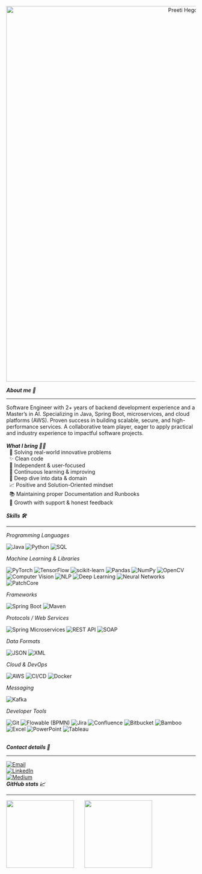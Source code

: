 <p align="center">
   <img src="assets/front_banner.gif" alt="Preeti Hegde — banner" width="1000">
</p>

<strong><i> About me 🤗  </i></strong>
<hr>
Software Engineer with 2+ years of backend development experience and a Master’s in AI. Specializing in Java, Spring Boot, microservices, and cloud platforms (AWS). Proven success in building scalable, secure, and high-performance services. A collaborative team player, eager to apply practical and industry experience to impactful software projects.
  <br><br>
     <strong><i>What I bring 🤖🎨 </i></strong> <br>
     &nbsp; 🧩 Solving real-world innovative problems <br>
     &nbsp; ✨ Clean code <br> 
     &nbsp; 👤 Independent & user-focused <br>
     &nbsp; 🧘 Continuous learning & improving <br>
     &nbsp; 🔎 Deep dive into data & domain <br>
     &nbsp; 📈 Positive and Solution-Oriented mindset <br>
     &nbsp; 📚 Maintaining proper Documentation and Runbooks <br>
     &nbsp; 🤝 Growth with support & honest feedback <br>

 <br>
 <strong> <i> Skills 🛠️</i></strong>
<hr>
<i>Programming Languages </i> 
<p>
  <img alt="Java" src="https://img.shields.io/badge/Java-f89820?style=flat&logo=openjdk&logoColor=white">
  <img alt="Python" src="https://img.shields.io/badge/Python-3776AB?style=flat&logo=python&logoColor=white">
  <img alt="SQL" src="https://img.shields.io/badge/SQL-4479A1?style=flat&logo=postgresql&logoColor=white">
</p>

<i> Machine Learning & Libraries</i>  
<p>
  <img alt="PyTorch" src="https://img.shields.io/badge/PyTorch-EE4C2C?style=flat&logo=pytorch&logoColor=white">
  <img alt="TensorFlow" src="https://img.shields.io/badge/TensorFlow-FF6F00?style=flat&logo=tensorflow&logoColor=white">
  <img alt="scikit-learn" src="https://img.shields.io/badge/scikit--learn-F89939?style=flat&logo=scikitlearn&logoColor=white">
  <img alt="Pandas" src="https://img.shields.io/badge/Pandas-150458?style=flat&logo=pandas&logoColor=white">
  <img alt="NumPy" src="https://img.shields.io/badge/NumPy-4D77CF?style=flat&logo=numpy&logoColor=white">
  <img alt="OpenCV" src="https://img.shields.io/badge/OpenCV-5C3EE8?style=flat&logo=opencv&logoColor=white">
  <img alt="Computer Vision"   src="https://img.shields.io/badge/-Computer%20Vision-a855f7?style=flat&logoColor=white">
  <img alt="NLP"               src="https://img.shields.io/badge/-NLP-60a5fa?style=flat&logoColor=white">
  <img alt="Deep Learning"     src="https://img.shields.io/badge/-Deep%20Learning-ec4899?style=flat&logoColor=white">
  <img alt="Neural Networks"   src="https://img.shields.io/badge/-Neural%20Networks-34d399?style=flat&logoColor=white">
  <img alt="PatchCore" src="https://img.shields.io/badge/PatchCore-7E57C2?style=flat&logoColor=white">
</p>

 <i>Frameworks </i>  
<p>
  <img alt="Spring Boot" src="https://img.shields.io/badge/Spring%20Boot-6DB33F?style=flat&logo=springboot&logoColor=white">
  <img alt="Maven" src="https://img.shields.io/badge/Maven-C71A36?style=flat&logo=apachemaven&logoColor=white">
</p>

<i>Protocols / Web Services </i> 
<p>
  <img alt="Spring Microservices" src="https://img.shields.io/badge/Spring%20Microservices-6DB33F?style=flat&logo=spring&logoColor=white">
  <img alt="REST API" src="https://img.shields.io/badge/REST%20API-85EA2D?style=flat&logo=swagger&logoColor=2C3E50">
  <img alt="SOAP" src="https://img.shields.io/badge/SOAP-00457C?style=flat&logo=soapui&logoColor=white">
</p>

<i> Data Formats </i>
<p>
  <img alt="JSON" src="https://img.shields.io/badge/JSON-000000?style=flat&logo=json&logoColor=white">
  <img alt="XML" src="https://img.shields.io/badge/XML-00559C?style=flat&logoColor=white">
</p>

<i> Cloud & DevOps </i>  
<p>
  <img alt="AWS" src="https://img.shields.io/badge/AWS-232F3E?style=flat&logo=amazonaws&logoColor=FF9900">
  <img alt="CI/CD" src="https://img.shields.io/badge/CI%2FCD-2088FF?style=flat&logo=githubactions&logoColor=white">
  <img alt="Docker" src="https://img.shields.io/badge/Docker-2496ED?style=flat&logo=docker&logoColor=white">
</p>

<i> Messaging </i> 
<p>
  <img alt="Kafka" src="https://img.shields.io/badge/Kafka-231F20?style=flat&logo=apachekafka&logoColor=white">
</p>

<i> Developer Tools </i>  
<p>
  <img alt="Git" src="https://img.shields.io/badge/Git-F05032?style=flat&logo=git&logoColor=white">
  <img alt="Flowable (BPMN)" src="https://img.shields.io/badge/Flowable%20(BPMN)-E4002B?style=flat&logo=flowable&logoColor=white">
  <img alt="Jira" src="https://img.shields.io/badge/Jira-0052CC?style=flat&logo=jira&logoColor=white">
  <img alt="Confluence" src="https://img.shields.io/badge/Confluence-172B4D?style=flat&logo=confluence&logoColor=white">
  <img alt="Bitbucket" src="https://img.shields.io/badge/Bitbucket-0052CC?style=flat&logo=bitbucket&logoColor=white">
  <img alt="Bamboo" src="https://img.shields.io/badge/Bamboo-0052CC?style=flat&logo=atlassian&logoColor=white">
  <img alt="Excel" src="https://img.shields.io/badge/Excel-217346?style=flat&logo=microsoftexcel&logoColor=white">
  <img alt="PowerPoint" src="https://img.shields.io/badge/PowerPoint-B7472A?style=flat&logo=microsoftpowerpoint&logoColor=white">
  <img alt="Tableau" src="https://img.shields.io/badge/Tableau-E97627?style=flat&logo=tableau&logoColor=white">
</p>
<br>
<strong><i>Contact details 📇  </i></strong>
<hr>
  <a href="mailto:preetivhegde98@gmail.com">
    <img src="https://img.shields.io/badge/Email-preetivhegde98%40gmail.com-a855f7?style=for-the-badge&logo=minutemailer&logoColor=white" alt="Email">
  </a>
  <br>
  <a href="https://www.linkedin.com/in/preetivhegde/">
    <img src="https://img.shields.io/badge/LinkedIn-Connect-0A66C2?style=for-the-badge&logo=linkedin&logoColor=white" alt="LinkedIn">
  </a>
<br>
 <a href="https://medium.com/@preetivhegde">
    <img src="https://img.shields.io/badge/Medium-Connect-0A66C2?style=for-the-badge&logo=linkedin&logoColor=white" alt="Medium">
  </a>
<br>
<strong><i> GitHub stats 📈 </i></strong>
<hr>
<p>
  <img src="https://github-readme-stats.vercel.app/api?username=preetihegde&show_icons=true&theme=tokyonight" height="180" /> &nbsp;  &nbsp;  &nbsp; 
  <img src="https://github-readme-stats.vercel.app/api/top-langs/?username=preetihegde&show_icons=true&theme=tokyonight" height="180" />
</p>
